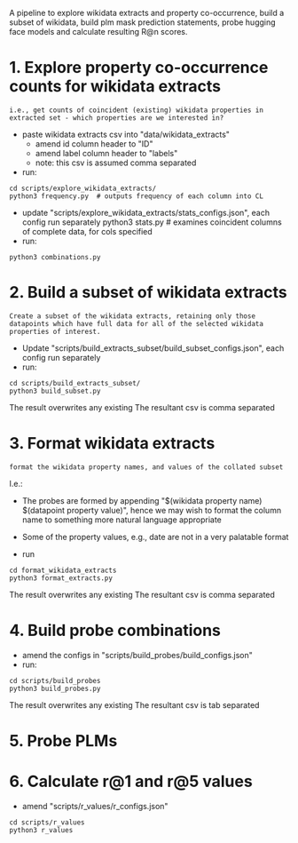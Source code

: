 A pipeline to explore wikidata extracts and property co-occurrence, build a subset of wikidata, build plm mask prediction statements, probe hugging face models and calculate resulting R@n scores.

# 1. Explore property co-occurrence counts for wikidata extracts

    i.e., get counts of coincident (existing) wikidata properties in extracted set - which properties are we interested in?

* paste wikidata extracts csv into "data/wikidata_extracts"
    * amend id column header to "ID"
    * amend label column header to "labels"
    * note: this csv is assumed comma separated
* run:
```
cd scripts/explore_wikidata_extracts/
python3 frequency.py  # outputs frequency of each column into CL
```

* update "scripts/explore_wikidata_extracts/stats_configs.json", each config run separately
python3 stats.py  # examines coincident columns of complete data, for cols specified
* run: 
```
python3 combinations.py
```


# 2. Build a subset of wikidata extracts

    Create a subset of the wikidata extracts, retaining only those datapoints which have full data for all of the selected wikidata properties of interest.

* Update "scripts/build_extracts_subset/build_subset_configs.json", each config run separately
* run:
```
cd scripts/build_extracts_subset/
python3 build_subset.py
```

The result overwrites any existing
The resultant csv is comma separated


# 3. Format wikidata extracts

    format the wikidata property names, and values of the collated subset

I.e.:
* The probes are formed by appending "$(wikidata property name) $(datapoint property value)", hence we may wish to format the column name to something more natural language appropriate

* Some of the property values, e.g., date are not in a very palatable format
* run
```
cd format_wikidata_extracts
python3 format_extracts.py
```

The result overwrites any existing
The resultant csv is comma separated


# 4. Build probe combinations

* amend the configs in "scripts/build_probes/build_configs.json"
* run: 
```
cd scripts/build_probes
python3 build_probes.py
```

The result overwrites any existing
The resultant csv is tab separated


# 5. Probe PLMs



# 6. Calculate r@1 and r@5 values

* amend "scripts/r_values/r_configs.json"

```
cd scripts/r_values
python3 r_values
```

